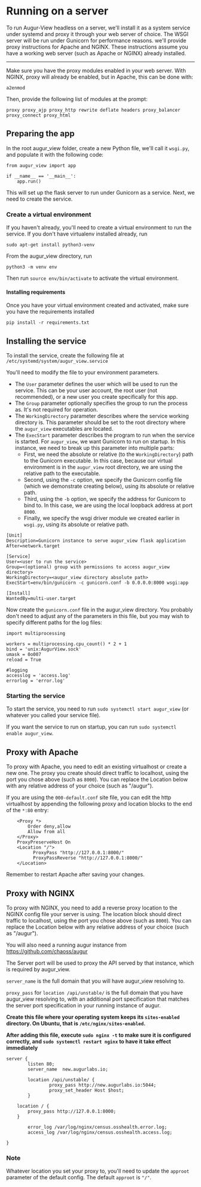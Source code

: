 # Running on a server
To run Augur-View headless on a server, we'll install it as a system service under systemd and proxy it through your web server of choice. The WSGI server will be run under Gunicorn for performance reasons. we'll provide proxy instructions for Apache and NGINX. These instructions assume you have a working web server (such as Apache or NGINX) already installed.

---

Make sure you have the proxy modules enabled in your web server. With NGINX, proxy will already be enabled, but in Apache, this can be done with:

```
a2enmod
```

Then, provide the following list of modules at the prompt:
```
proxy proxy_ajp proxy_http rewrite deflate headers proxy_balancer proxy_connect proxy_html
```

## Preparing the app
In the root augur_view folder, create a new Python file, we'll call it `wsgi.py`, and populate it with the following code:

```
from augur_view import app

if __name__ == '__main__':
	app.run()
```

This will set up the flask server to run under Gunicorn as a service. Next, we need to create the service.

### Create a virtual environment

If you haven't already, you'll need to create a virtual environment to run the service. If you don't have virtualenv installed already, run

```
sudo apt-get install python3-venv
```

From the augur_view directory, run
```
python3 -m venv env
```

Then run `source env/bin/activate` to activate the virtual environment.

#### Installing requirements

Once you have your virtual environment created and activated, make sure you have the requirements installed
```
pip install -r requirements.txt 
```

## Installing the service

To install the service, create the following file at `/etc/systemd/system/augur_view.service`

You'll need to modify the file to your environment parameters.
- The `User` parameter defines the user which will be used to run the service. This can be your user account, the root user (not recommended), or a new user you create specifically for this app.
- The `Group` parameter optionally specifies the group to run the process as. It's not required for operation.
- The `WorkingDirectory` parameter describes where the service working directory is. This parameter should be set to the root directory where the `augur_view` executables are located.
- The `ExecStart` parameter describes the program to run when the service is started. For `augur_view`, we want Gunicorn to run on startup. In this instance, we need to break up this parameter into multiple parts:
    - First, we need the absolute or relative (to the `WorkingDirectory`) path to the Gunicorn executable. In this case, because our virtual environment is in the `augur_view` root directory, we are using the relative path to the executable.
    - Second, using the `-c` option, we specify the Gunicorn config file (which we demonstrate creating below), using its absolute or relative path.
    - Third, using the `-b` option, we specify the address for Gunicorn to bind to. In this case, we are using the local loopback address at port `8000`.
    - Finally, we specify the wsgi driver module we created earlier in `wsgi.py`, using its absolute or relative path.

```
[Unit]
Description=Gunicorn instance to serve augur_view flask application
After=network.target

[Service]
User=<user to run the service>
Group=<(optional) group with permissions to access augur_view directory>
WorkingDirectory=<augur_view directory absolute path>
ExecStart=env/bin/gunicorn -c gunicorn.conf -b 0.0.0.0:8000 wsgi:app

[Install]
WantedBy=multi-user.target
```

Now create the `gunicorn.conf` file in the augur_view directory. You probably don't need to adjust any of the parameters in this file, but you may wish to specify different paths for the log files:

```
import multiprocessing

workers = multiprocessing.cpu_count() * 2 + 1
bind = 'unix:AugurView.sock'
umask = 0o007
reload = True

#logging
accesslog = 'access.log'
errorlog = 'error.log'
```
### Starting the service

To start the service, you need to run `sudo systemctl start augur_view` (or whatever you called your service file).

If you want the service to run on startup, you can run `sudo systemctl enable augur_view`.

## Proxy with Apache

To proxy with Apache, you need to edit an existing virtualhost or create a new one. The proxy you create should direct traffic to localhost, using the port you chose above (such as `8000`). You can replace the Location below with any relative address of your choice (such as "/augur").

If you are using the `000-default.conf` site file, you can edit the http virtualhost by appending the following proxy and location blocks to the end of the `*:80` entry:
```
    <Proxy *>
        Order deny,allow
        Allow from all
    </Proxy>
    ProxyPreserveHost On
    <Location "/">
          ProxyPass "http://127.0.0.1:8000/"
          ProxyPassReverse "http://127.0.0.1:8000/"
    </Location>
```
Remember to restart Apache after saving your changes.

## Proxy with NGINX

To proxy with NGINX, you need to add a reverse proxy location to the NGINX config file your server is using. The location block should direct traffic to localhost, using the port you chose above (such as `8000`). You can replace the Location below with any relative address of your choice (such as "/augur").

You will also need a running augur instance from https://github.com/chaoss/augur

The Server port will be used to proxy the API served by that instance, which is required by augur\_view.

`server_name` is the full domain that you will have augur\_view resolving to. 

`proxy_pass` for `location /api/unstable/` is the full domain that you have augur\_view resolving to, with an additional port specification that matches the server port specification in your running instance of augur.

**Create this file where your operating system keeps its `sites-enabled` directory. On Ubuntu, that is `/etc/nginx/sites-enabled`.** 

**After adding this file, execute `sudo nginx -t` to make sure it is configured correctly, and `sudo systemctl restart nginx` to have it take effect immediately** 

```
server {
        listen 80;
        server_name  new.augurlabs.io;

        location /api/unstable/ {
                proxy_pass http://new.augurlabs.io:5044;
                proxy_set_header Host $host;
        }

	location / {
		proxy_pass http://127.0.0.1:8000;
	}

        error_log /var/log/nginx/census.osshealth.error.log;
        access_log /var/log/nginx/census.osshealth.access.log;

}

```
### Note
Whatever location you set your proxy to, you'll need to update the `approot` parameter of the default config. The default `approot` is `"/"`.
